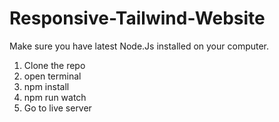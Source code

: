 # Responsive-Tailwind-Website

Make sure  you have latest Node.Js installed on your computer.

1. Clone the repo
2. open terminal
3. npm install
4. npm run watch
5. Go to live server
